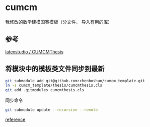# cumcm
我修改的数学建模国赛模板（分文件， 导入有用的库）

## 参考
[latexstudio
/
CUMCMThesis](https://github.com/latexstudio/CUMCMThesis)

## 将模块中的模板类文件同步到最新
```bash
git submodule add git@github.com:chenboshuo/cumcm_template.git
ln -s cumcm_template/thesis/cumcmthesis.cls
git add .gitmodules cumcmthesis.cls
```
同步命令
```bash
git submodule update --recursive --remote
```
[reference](https://stackoverflow.com/questions/7597748/linking-a-single-file-from-another-git-repository)
